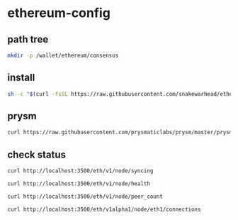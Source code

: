 # ethereum-config

## path tree

```sh
mkdir -p /wallet/ethereum/consensus
```

## install

```sh
sh -c "$(curl -fsSL https://raw.githubusercontent.com/snakewarhead/ethereum-config-consensus/master/install.sh)"
```

## prysm

```sh
curl https://raw.githubusercontent.com/prysmaticlabs/prysm/master/prysm.sh --output prysm.sh && chmod +x prysm.sh
```

## check status

```sh
curl http://localhost:3500/eth/v1/node/syncing

curl http://localhost:3500/eth/v1/node/health

curl http://localhost:3500/eth/v1/node/peer_count

curl http://localhost:3500/eth/v1alpha1/node/eth1/connections
```

